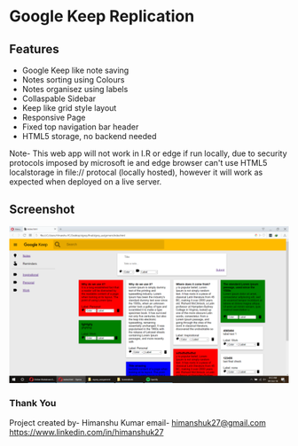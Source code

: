 # Google Keep Replication

## Features
- Google Keep like note saving
- Notes sorting using Colours
- Notes organisez using labels
- Collaspable Sidebar
- Keep like grid style layout
- Responsive Page
- Fixed top navigation bar header
- HTML5 storage, no backend needed

Note- This web app will not work in I.R or edge if run locally, due to security protocols imposed by microsoft ie and edge browser can't use HTML5 localstorage in file:// protocal (locally hosted), however it will work as expected when deployed on a live server.

## Screenshot
![Google keep replica](screenshot.png)

### Thank You

Project created by- Himanshu Kumar
email- himanshuk27@gmail.com
https://www.linkedin.com/in/himanshuk27